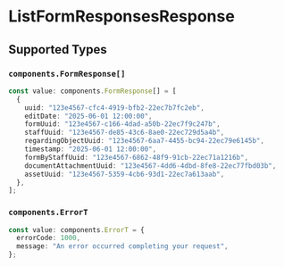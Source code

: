 # ListFormResponsesResponse


## Supported Types

### `components.FormResponse[]`

```typescript
const value: components.FormResponse[] = [
  {
    uuid: "123e4567-cfc4-4919-bfb2-22ec7b7fc2eb",
    editDate: "2025-06-01 12:00:00",
    formUuid: "123e4567-c166-4dad-a50b-22ec7f9c247b",
    staffUuid: "123e4567-de85-43c6-8ae0-22ec729d5a4b",
    regardingObjectUuid: "123e4567-6aa7-4455-bc94-22ec79e6145b",
    timestamp: "2025-06-01 12:00:00",
    formByStaffUuid: "123e4567-6862-48f9-91cb-22ec71a1216b",
    documentAttachmentUuid: "123e4567-4dd6-4dbd-8fe8-22ec77fbd03b",
    assetUuid: "123e4567-5359-4cb6-93d1-22ec7a613aab",
  },
];
```

### `components.ErrorT`

```typescript
const value: components.ErrorT = {
  errorCode: 1000,
  message: "An error occurred completing your request",
};
```

